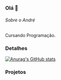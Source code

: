 ### Olá 👋

###### Sobre o André
Cursando Programação.

### Detalhes

[![Anurag's GitHub stats](https://github-readme-stats.vercel.appapiusername=DefiPenguin&show_icons=true&theme=dark)](https://github.com/anuraghazra/github-readme-stats)

### Projetos
